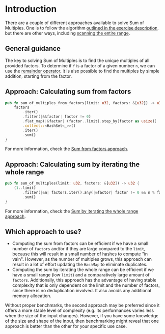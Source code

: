 # Introduction

There are a couple of different approaches available to solve Sum of Multiples.
One is to follow the algorithm [outlined in the exercise description][approach-from-factors],
but there are other ways, including [scanning the entire range][approach-from-range]. 

## General guidance

The key to solving Sum of Multiples is to find the unique multiples of all provided factors.
To determine if `f` is a factor of a given number `n`, we can use the [remainder operator][rem].
It is also possible to find the multiples by simple addition, starting from the factor.

## Approach: Calculating sum from factors

```rust
pub fn sum_of_multiples_from_factors(limit: u32, factors: &[u32]) -> u32 {
    factors
        .iter()
        .filter(|&&factor| factor != 0)
        .flat_map(|&factor| (factor..limit).step_by(factor as usize))
        .collect::<HashSet<_>>()
        .iter()
        .sum()
}
```

For more information, check the [Sum from factors approach][approach-from-factors].

## Approach: Calculating sum by iterating the whole range

```rust
pub fn sum_of_multiples(limit: u32, factors: &[u32]) -> u32 {
    (1..limit)
        .filter(|&n| factors.iter().any(|&factor| factor != 0 && n % factor == 0))
        .sum()
}
```

For more information, check the [Sum by iterating the whole range approach][approach-from-range].

## Which approach to use?

- Computing the sum from factors can be efficient if we have a small number of `factors` and/or if they are large compared to the `limit`, because this will result in a small number of hashes to compute "in vain".
  However, as the number of multiples grows, this approach can result in a lot of effort updating the `HashMap` to eliminate duplicates.
- Computing the sum by iterating the whole range can be efficient if we have a small range (low `limit`) and a comparatively large amount of `factors`.
  Additionally, this approach has the advantage of having stable complexity that is only dependent on the limit and the number of factors, since there is no deduplication involved.
  It also avoids any additional memory allocation.

Without proper benchmarks, the second approach may be preferred since it offers a more stable level of complexity (e.g. its performances varies less when the size of the input changes).
However, if you have some knowledge of the size and shape of the input, then benchmarking might reveal that one approach is better than the other for your specific use case.

[approach-from-factors]: https://exercism.org/tracks/rust/exercises/sum-of-multiples/approaches/from-factors
[approach-from-range]: https://exercism.org/tracks/rust/exercises/sum-of-multiples/approaches/from-range
[rem]: https://doc.rust-lang.org/core/ops/trait.Rem.html
